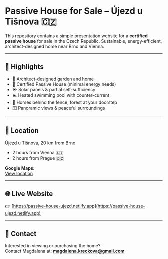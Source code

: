 # Passive House for Sale – Újezd u Tišnova 🇨🇿

This repository contains a simple presentation website for a **certified passive house** for sale in the Czech Republic.
Sustainable, energy-efficient, architect-designed home near Brno and Vienna.

---

## 🏡 Highlights

- 🌿 Architect-designed garden and home
- 🔋 Certified Passive House (minimal energy needs)
- ☀️ Solar panels & partial self-sufficiency
- 🏊 Heated swimming pool with counter-current
- 🐎 Horses behind the fence, forest at your doorstep
- 🪟 Panoramic views & peaceful surroundings

---

## 📍 Location

Újezd u Tišnova, 20 km from Brno  
- 2 hours from Vienna 🇦🇹  
- 2 hours from Prague 🇨🇿  

**Google Maps:**  
[View location](https://www.google.com/maps/place/%C3%9Ajezd+u+Ti%C5%A1nova/)

---

## 🌐 Live Website

👉 [https://passive-house-ujezd.netlify.app](https://passive-house-ujezd.netlify.app)

---

## 📩 Contact

Interested in viewing or purchasing the home?  
Contact Magdalena at: **magdalena.kreckova@gmail.com**
